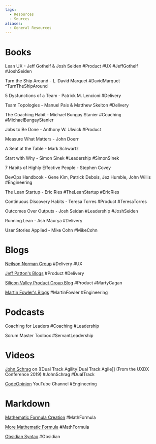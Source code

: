 ```yaml
---
tags:
  - Resources
  - Sources
aliases:
  - General Resources
---
```

# Books
Lean UX - Jeff Gothelf & Josh Seiden #Product #UX #JeffGothelf #JoshSeiden

Turn the Ship Around - L. David Marquet #DavidMarquet ^TurnTheShipAround

5 Dysfunctions of a Team - Patrick M. Lencioni #Delivery

Team Topologies - Manuel Pais & Matthew Skelton #Delivery

The Coaching Habit - Michael Bungay Stanier #Coaching #MichaelBungayStanier 

Jobs to Be Done - Anthony W. Ulwick #Product

Measure What Matters - John Doerr

A Seat at the Table - Mark Schwartz

Start with Why - Simon Sinek #Leadership #SimonSinek

7 Habits of Highly Effective People - Stephen Covey

DevOps Handbook - Gene Kim, Patrick Debois, Jez Humble, John Willis #Engineering

The Lean Startup - Eric Ries #TheLeanStartup #EricRies

Continuous Discovery Habits - Teresa Torres #Product #TeresaTorres

Outcomes Over Outputs - Josh Seidan #Leadership #JoshSeiden 

Running Lean - Ash Maurya #Delivery

User Stories Applied - Mike Cohn #MikeCohn 

# Blogs
[Neilson Norman Group](https://www.nngroup.com/search/?q=UX%20SCRUM) #Delivery #UX 

[Jeff Patton's Blogs](https://www.jpattonassociates.com/category/resources/quick-references/) #Product #Delivery

[Silicon Valley Product Group Blog](https://www.svpg.com/articles/) #Product #MartyCagan

[Martin Fowler's Blogs](https://www.martinfowler.com) #MartinFowler #Engineering
# Podcasts
Coaching for Leaders #Coaching #Leadership

Scrum Master Toolbox #ServantLeadership

# Videos
[John Schrag](https://www.youtube.com/watch?v=q2dRk3hokEw) on [[Dual Track Agility|Dual Track Agile]] (From the UXDX Conference 2019) #JohnSchrag #DualTrack 

[CodeOpinion](https://www.youtube.com/@CodeOpinion) YouTube Channel #Engineering

# Markdown
[Mathematic Formula Creation](https://kapeli.com/cheat_sheets/LaTeX_Math_Symbols.docset/Contents/Resources/Documents/index) #MathFormula 

[More Mathematic Formula](https://www.reddit.com/r/ObsidianMD/comments/onw4ak/how_to_write_mathematical_formulas_in_obsidian/) #MathFormula

[Obsidian Syntax](https://help.obsidian.md/Editing+and+formatting/Advanced+formatting+syntax) #Obsidian